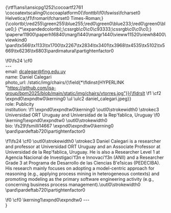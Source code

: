 {\rtf1\ansi\ansicpg1252\cocoartf2761
\cocoatextscaling0\cocoaplatform0{\fonttbl\f0\fswiss\fcharset0 Helvetica;\f1\froman\fcharset0 Times-Roman;}
{\colortbl;\red255\green255\blue255;\red0\green0\blue233;\red0\green0\blue0;}
{\*\expandedcolortbl;;\cssrgb\c0\c0\c93333;\cssrgb\c0\c0\c0;}
\paperw11900\paperh16840\margl1440\margr1440\vieww11520\viewh8400\viewkind0
\pard\tx566\tx1133\tx1700\tx2267\tx2834\tx3401\tx3968\tx4535\tx5102\tx5669\tx6236\tx6803\pardirnatural\partightenfactor0

\f0\fs24 \cf0 \
---\
email: dcalegar@fing.edu.uy\
name: Daniel Calegari \
photo_url: /static/img/chairs/{\field{\*\fldinst{HYPERLINK "https://github.com/isa-group/bpm2025/blob/main/static/img/chairs/vtorres.jpg"}}{\fldrslt 
\f1 \cf2 \expnd0\expndtw0\kerning0
\ul \ulc2 daniel_calegari.jpeg}}\
role: Publicity\
institution: 
\f1 \expnd0\expndtw0\kerning0
\outl0\strokewidth0 \strokec3 Universidad ORT Uruguay and Universidad de la Rep\'fablica, Uruguay
\f0 \kerning1\expnd0\expndtw0 \outl0\strokewidth0 \
bio: 
\fs29\fsmilli14667 \expnd0\expndtw0\kerning0
\
\pard\pardeftab720\partightenfactor0

\f1\fs24 \cf0 \outl0\strokewidth0 \strokec3 Daniel Calegari is a researcher and professor at Universidad ORT Uruguay and an Associate Professor at Universidad de la Rep\'fablica, Uruguay. He is also a Researcher Level 1 at Agencia Nacional de Investigaci\'f3n e Innovaci\'f3n (ANII) and a Researcher Grade 3 at Programa de Desarrollo de las Ciencias B\'e1sicas (PEDECIBA). His research mainly focuses on adopting a model-centric approach for reasoning (e.g., applying process mining in heterogeneous contexts) and promoting modeling as the primary software engineering activity (e.g., concerning business process management).\outl0\strokewidth0 \
\pard\pardeftab720\partightenfactor0

\f0 \cf0 \kerning1\expnd0\expndtw0 ---\
}